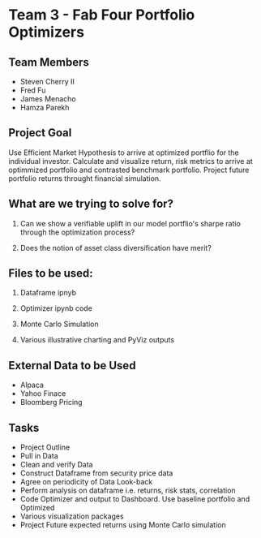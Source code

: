 # Team 3 - Fab Four Portfolio Optimizers
## Team Members
* Steven Cherry II
* Fred Fu
* James Menacho
* Hamza Parekh

## Project Goal

Use Efficient Market Hypothesis to arrive at optimized portflio for the individual investor.  Calculate and visualize return, risk metrics to arrive at optimmized portfolio and contrasted benchmark portfolio.  Project future portfolio returns throught financial simulation.

## What are we trying to solve for?

1. Can we show a verifiable uplift in our model portflio's sharpe ratio through the optimization process?  

2. Does the notion of asset class diversification have merit?


## Files to be used:

1. Dataframe ipnyb

2. Optimizer ipynb code

3. Monte Carlo Simulation

4. Various illustrative charting and PyViz outputs

## External Data to be Used

* Alpaca
* Yahoo Finace
* Bloomberg Pricing

## Tasks

* Project Outline
* Pull in Data
* Clean and verify Data
* Construct Dataframe from security price data
* Agree on periodicity of Data Look-back
* Perform analysis on dataframe i.e. returns, risk stats, correlation
* Code Optimizer and output to Dashboard. Use baseline portfolio and Optimized
* Various visualization packages
* Project Future expected returns using Monte Carlo simulation